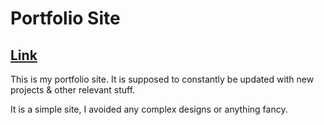 # Portfolio Site

## [Link](https://portfolio-site-gray-kappa.vercel.app/)

This is my portfolio site. It is supposed to constantly be updated with new projects & other relevant stuff.

It is a simple site, I avoided any complex designs or anything fancy.
